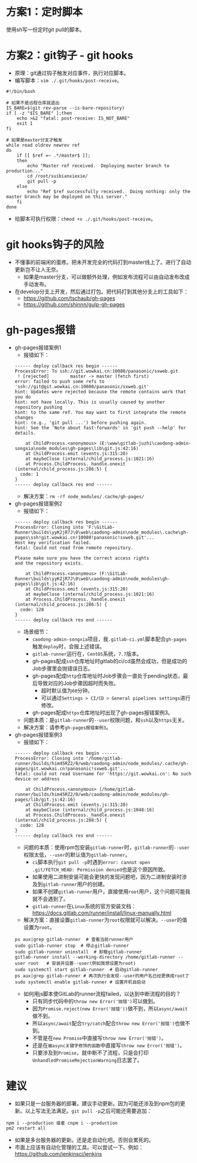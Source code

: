 # 方案1：定时脚本
使用sh写一份定时git pull的脚本。

# 方案2：git钩子 - git hooks
* 原理：git通过钩子触发对应事件，执行对应脚本。
* 编写脚本：```vim ./.git/hooks/post-receive```。
```
#!/bin/bash

# 如果不是远程仓库就退出
IS_BARE=$(git rev-parse --is-bare-repository)
if [ -z "$IS_BARE" ];then
    echo >&2 "fatal: post-receive: IS_NOT_BARE"
    exit 1
fi

# 如果是master分支才触发
while read oldrev newrev ref
do
    if [[ $ref =~ .*/master$ ]];
    then
        echo "Master ref received.  Deploying master branch to production..."
        cd /root/suibianxiexie/
        git pull -p
    else
        echo "Ref $ref successfully received.  Doing nothing: only the master branch may be deployed on this server."
    fi
done
```
* 给脚本可执行权限：```chmod +x ./.git/hooks/post-receive```。

# git hooks钩子的风险
* 不懂事的前端闲的蛋疼。把未开发完全的代码打到master线上了。进行了自动更新岂不让人无奈。
    - 如果是master分支，可以做额外处理，例如发布流程可以由自动发布改成手动发布。
* 在develop分支上开发，然后通过打包。把代码打到其他分支上的工具如下：
    - https://github.com/tschaub/gh-pages
    - https://github.com/shinnn/gulp-gh-pages

# gh-pages报错
* gh-pages报错案例1
    - 报错如下：
    ```
    ------ deploy callback res begin ------
    ProcessError: To ssh://git.wowkai.cn:10080/panasonic/sxweb.git
     ! [rejected]        master -> master (fetch first)
    error: failed to push some refs to 'ssh://git@git.wowkai.cn:10080/panasonic/sxweb.git'
    hint: Updates were rejected because the remote contains work that you do
    hint: not have locally. This is usually caused by another repository pushing
    hint: to the same ref. You may want to first integrate the remote changes
    hint: (e.g., 'git pull ...') before pushing again.
    hint: See the 'Note about fast-forwards' in 'git push --help' for details.

        at ChildProcess.<anonymous> (E:\www\gitlab-juzhi\caodong-admin-songxia\node_modules\gh-pages\lib\git.js:42:16)
        at ChildProcess.emit (events.js:315:20)
        at maybeClose (internal/child_process.js:1021:16)
        at Process.ChildProcess._handle.onexit (internal/child_process.js:286:5) {
      code: 1
    }
    ------ deploy callback res end ------
    ```
    - 解决方案：`rm -rf node_modules/.cache/gh-pages/`
* gh-pages报错案例2
    - 报错如下：
    ```
    ------ deploy callback res begin ------
    ProcessError: Cloning into 'F:\GitLab-Runner\builds\yyK2jR7J\0\web\caodong-admin\node_modules\.cache\gh-pages\ssh!git.wowkai.cn!10080!panasonic!sxweb.git'...
    Host key verification failed.
    fatal: Could not read from remote repository.

    Please make sure you have the correct access rights
    and the repository exists.

        at ChildProcess.<anonymous> (F:\GitLab-Runner\builds\yyK2jR7J\0\web\caodong-admin\node_modules\gh-pages\lib\git.js:42:16)
        at ChildProcess.emit (events.js:315:20)
        at maybeClose (internal/child_process.js:1021:16)
        at Process.ChildProcess._handle.onexit (internal/child_process.js:286:5) {
      code: 128
    }
    ------ deploy callback res end ------
    ```
    - 场景细节：
      - `caodong-admin-songxia`项目，我`.gitlab-ci.yml`脚本配合`gh-pages`触发`deploy`时，会报上述错误。
      - `gitlab-runner`运行在，`CentOS`系统，`7.7`版本。
      - gh-pages配成`ssh`仓库地址时gitlab的ci/cd虽然会成功，但是成功的Job步骤里会抛错误日志。
      - gh-pages配成`http`仓库地址时Job步骤会一直处于pending状态，最后导致对应的Job步骤因超时而失败。
        - 超时默认值为`60`分钟。
        - 可以通过`Settings > CI/CD > General pipelines settings`进行修改。
      - gh-pages配成`https`仓库地址时出现了gh-pages报错案例3。
    - 问题本质：是`gitlab-runner`的`--user`权限问题，和`ssh`以及`https`无关。
    - 解决方案：请参考`gh-pages报错案例3`。
* gh-pages报错案例3
    - 报错如下：
    ```
    ------ deploy callback res begin ------
    ProcessError: Cloning into '/home/gitlab-runner/builds/him45RZ2/0/web/caodong-admin/node_modules/.cache/gh-pages/git.wowkai.cn!panasonic!sxweb.git'...
    fatal: could not read Username for 'https://git.wowkai.cn': No such device or address

        at ChildProcess.<anonymous> (/home/gitlab-runner/builds/him45RZ2/0/web/caodong-admin/node_modules/gh-pages/lib/git.js:42:16)
        at ChildProcess.emit (events.js:315:20)
        at maybeClose (internal/child_process.js:1048:16)
        at Process.ChildProcess._handle.onexit (internal/child_process.js:288:5) {
      code: 128
    }
    ------ deploy callback res end ------
    ```
    - 问题的本质：使用rpm包安装`gitlab-runner`时，`gitlab-runner`的`--user`权限太低，`--user`的默认值为`gitlab-runner`。
      - `ci`脚本执行`git pull -p`时遇到`error: cannot open .git/FETCH_HEAD: Permission denied`也是这个原因所致。
      - 如果使用二进制安装可能会更快的发现问题吧，因为二进制安装时涉及到`gitlab-runner`用户的创建。
      - 如果不创建`gitlab-runner`用户，直接使用`root`用户，这个问题可能我就不会遇到了。
      - `gitlab-runner`在`Linux`系统的官方安装文档：https://docs.gitlab.com/runner/install/linux-manually.html
    - 解决方案：直接设置`gitlab-runner`为`root`权限就可以解决。`--user`的值设置为`root`。
    ```
    ps aux|grep gitlab-runner  # 查看当前runner用户
    sudo gitlab-runner stop  # 停止gitlab-runner
    sudo gitlab-runner uninstall  # 卸载gitlab-runner
    gitlab-runner install --working-directory /home/gitlab-runner --user root   # 安装并设置--user(例如我想设置为root)
    sudo systemctl start gitlab-runner  # 启动gitlab-runner
    ps aux|grep gitlab-runner # 再次执行会发现--user的用户名已经更换成root了
    sudo systemctl enable gitlab-runner # 设置开机自启动
    ```
    - 如何用js脚本使GitLab的runner流程failed，以达到中断流程的目的？
      - 只有同步代码中的`throw new Error('抛错')`可以做到。
      - 因为`Promise.reject(new Error('抛错'))`做不到，所以`async/await`做不到。
      - 所以`async/await`配合`try/catch`配合`throw new Error('抛错')`也做不到。
      - 不管是在`new Promise`中直接写`throw new Error('抛错')`。
      - 还是在`被async关键字修饰的函数`中直接写`throw new Error('抛错')`。
      - 只要涉及到`Promise`，就中断不了流程，只是会打印`UnhandledPromiseRejectionWarning`日志罢了。

# 建议
* 如果只是一台服务器的部署。建议手动更新。因为可能还涉及到npm包的更新。以上写法无法满足。```git pull -p```之后可能还需要追加：
```
npm i --production 或者 cnpm i --production
pm2 restart all
```
* 如果是多台服务器的更新。还是走自动化吧。否则会累死的。
* 市面上应该有自动化管理的工具。可以尝试一下。例如：https://github.com/jenkinsci/jenkins
